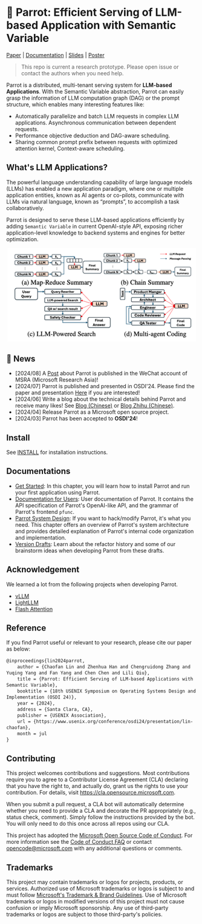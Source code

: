 # 🦜 Parrot: Efficient Serving of LLM-based Application with Semantic Variable

[Paper](https://arxiv.org/abs/2405.19888) | [Documentation](docs/) | [Slides](assets/Parrot-OSDI24.pdf) | [Poster](assets/Parrot_Poster_OSDI_24.pdf)

> This repo is current a research prototype. Please open issue or contact the authors when you need help.

Parrot is a distributed, multi-tenant serving system for **LLM-based Applications**. With the Semantic Variable abstraction, Parrot can easily grasp the information of LLM computation graph (DAG) or the prompt structure, which enables many interesting features like:
- Automatically parallelize and batch LLM requests in complex LLM applications. Asynchronous communication between dependent requests.
- Performance objective deduction and DAG-aware scheduling.
- Sharing common prompt prefix between requests with optimized attention kernel, Context-aware scheduling.

## What's LLM Applications?

The powerful language understanding capability of large language models (LLMs) has enabled a new application paradigm, where one or multiple application entities, known as AI agents or co-pilots, communicate with LLMs via natural language, known as “prompts”, to accomplish a task collaboratively. 

Parrot is designed to serve these LLM-based applications efficiently by adding `Semantic Variable` in current OpenAI-style API, exposing richer application-level knowledge to backend systems and engines for better optimization.

<div align="center">
  <img src="docs/images/app_examples.png" width="500px" />
</div>

## 🚀 News

- [2024/08] A [Post](https://mp.weixin.qq.com/s/3wAgV9ehbqgk_gVhSGYARQ) about Parrot is published in the WeChat account of MSRA (Microsoft Research Asia)!
- [2024/07] Parrot is published and presented in OSDI'24. Please find the paper and presentation [Here](https://www.usenix.org/conference/osdi24/presentation/lin-chaofan) if you are interested!
- [2024/06] Write a blog about the technical details behind Parrot and receive many likes! See [Blog (Chinese)](https://me.tric.space/2024/06/22/parrot-osdi24/) or [Blog Zhihu (Chinese)](https://zhuanlan.zhihu.com/p/704330977).
- [2024/04] Release Parrot as a Microsoft open source project.
- [2024/03] Parrot has been accepted to **OSDI'24**!


## Install

See [INSTALL](docs/get_started/installation.md) for installation instructions.

## Documentations

- [Get Started](docs/get_started/): In this chapter, you will learn how to install Parrot and run your first application using Parrot.
- [Documentation for Users](docs/user_docs/): User documentation of Parrot. It contains the API specification of Parrot's OpenAI-like API, and the grammar of Parrot's frontend `pfunc`.
- [Parrot System Design](docs/sys_design/): If you want to hack/modify Parrot, it's what you need. This chapter offers an overview of Parrot's system architecture and provides detailed explanation of Parrot's internal code organization and implementation.  
- [Version Drafts](docs/version_drafts/): Learn about the refactor history and some of our brainstorm ideas when developing Parrot from these drafts.

## Acknowledgement

We learned a lot from the following projects when developing Parrot.
- [vLLM](https://github.com/vllm-project/vllm)
- [LightLLM](https://github.com/ModelTC/lightllm)
- [Flash Attention](https://github.com/Dao-AILab/flash-attention)

## Reference

If you find Parrot useful or relevant to your research, please cite our paper as below:

```
@inproceedings{lin2024parrot,
    author = {Chaofan Lin and Zhenhua Han and Chengruidong Zhang and Yuqing Yang and Fan Yang and Chen Chen and Lili Qiu},
    title = {Parrot: Efficient Serving of LLM-based Applications with Semantic Variable},
    booktitle = {18th USENIX Symposium on Operating Systems Design and Implementation (OSDI 24)},
    year = {2024},
    address = {Santa Clara, CA},
    publisher = {USENIX Association},
    url = {https://www.usenix.org/conference/osdi24/presentation/lin-chaofan},
    month = jul
}
```

## Contributing

This project welcomes contributions and suggestions.  Most contributions require you to agree to a
Contributor License Agreement (CLA) declaring that you have the right to, and actually do, grant us
the rights to use your contribution. For details, visit https://cla.opensource.microsoft.com.

When you submit a pull request, a CLA bot will automatically determine whether you need to provide
a CLA and decorate the PR appropriately (e.g., status check, comment). Simply follow the instructions
provided by the bot. You will only need to do this once across all repos using our CLA.

This project has adopted the [Microsoft Open Source Code of Conduct](https://opensource.microsoft.com/codeofconduct/).
For more information see the [Code of Conduct FAQ](https://opensource.microsoft.com/codeofconduct/faq/) or
contact [opencode@microsoft.com](mailto:opencode@microsoft.com) with any additional questions or comments.

## Trademarks

This project may contain trademarks or logos for projects, products, or services. Authorized use of Microsoft
trademarks or logos is subject to and must follow
[Microsoft's Trademark & Brand Guidelines](https://www.microsoft.com/en-us/legal/intellectualproperty/trademarks/usage/general).
Use of Microsoft trademarks or logos in modified versions of this project must not cause confusion or imply Microsoft sponsorship.
Any use of third-party trademarks or logos are subject to those third-party's policies.
